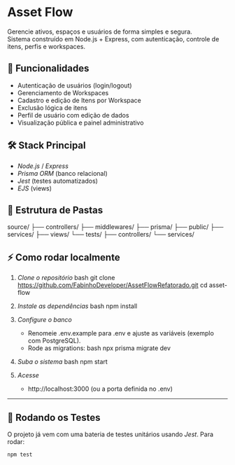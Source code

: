 # Asset Flow

Gerencie ativos, espaços e usuários de forma simples e segura.  
Sistema construído em Node.js + Express, com autenticação, controle de itens, perfis e workspaces.

## 🚀 Funcionalidades

- Autenticação de usuários (login/logout)
- Gerenciamento de Workspaces
- Cadastro e edição de Itens por Workspace
- Exclusão lógica de itens
- Perfil de usuário com edição de dados
- Visualização pública e painel administrativo

## 🛠️ Stack Principal

- *Node.js* / *Express*
- *Prisma ORM* (banco relacional)
- *Jest* (testes automatizados)
- *EJS* (views)

## 📁 Estrutura de Pastas
source/
├── controllers/
├── middlewares/
├── prisma/
├── public/
├── services/
├── views/
└── tests/
├── controllers/
└── services/

## ⚡ Como rodar localmente

1. *Clone o repositório*
    bash
    git clone https://github.com/FabinhoDeveloper/AssetFlowRefatorado.git
    cd asset-flow
    

2. *Instale as dependências*
    bash
    npm install
    

3. *Configure o banco*
    - Renomeie .env.example para .env e ajuste as variáveis (exemplo com PostgreSQL).
    - Rode as migrations:
      bash
      npx prisma migrate dev
      

4. *Suba o sistema*
    bash
    npm start
    

5. *Acesse*
    - http://localhost:3000 (ou a porta definida no .env)

---

## 🧪 Rodando os Testes

O projeto já vem com uma bateria de testes unitários usando *Jest*. Para rodar:

```bash
npm test
